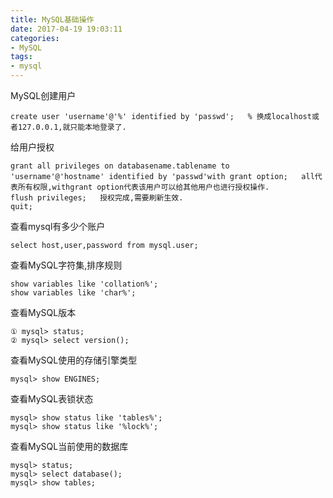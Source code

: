 ```yaml
---
title: MySQL基础操作
date: 2017-04-19 19:03:11
categories:
- MySQL
tags:
- mysql
---
```

<!-- more -->
MySQL创建用户

```mysql
create user 'username'@'%' identified by 'passwd';   % 换成localhost或者127.0.0.1,就只能本地登录了.
```

给用户授权

```mysql
grant all privileges on databasename.tablename to 'username'@'hostname' identified by 'passwd'with grant option;   all代表所有权限,withgrant option代表该用户可以给其他用户也进行授权操作.
flush privileges;   授权完成,需要刷新生效.
quit;
```

查看mysql有多少个账户
```mysql
select host,user,password from mysql.user;
```

查看MySQL字符集,排序规则
```mysql
show variables like 'collation%';
show variables like 'char%';
```

查看MySQL版本

```mysql
① mysql> status;
② mysql> select version();
```

查看MySQL使用的存储引擎类型

```mysql
mysql> show ENGINES;
```

查看MySQL表锁状态

```mysql
mysql> show status like 'tables%';
mysql> show status like '%lock%';
```

查看MySQL当前使用的数据库

```mysql
mysql> status;
mysql> select database();
mysql> show tables;
```

